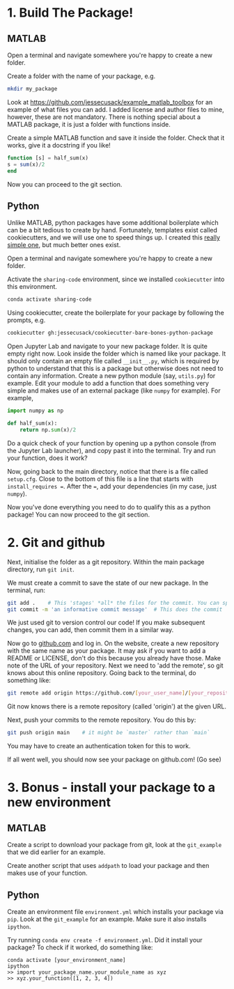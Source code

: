 # 1. Build The Package!
## MATLAB

Open a terminal and navigate somewhere you're happy to create a new folder. 

Create a folder with the name of your package, e.g.

```bash
mkdir my_package
```

Look at https://github.com/jessecusack/example_matlab_toolbox for an example of what files you can add. I added license and author files to mine, however, these are not mandatory. There is nothing special about a MATLAB package, it is just a folder with functions inside.

Create a simple MATLAB function and save it inside the folder. Check that it works, give it a docstring if you like!

```octave
function [s] = half_sum(x)
s = sum(x)/2
end
```

Now you can proceed to the git section.


## Python

Unlike MATLAB, python packages have some additional boilerplate which can be a bit tedious to create by hand. Fortunately, templates exist called cookiecutters, and we will use one to speed things up. I created this [really simple one](https://github.com/jessecusack/cookiecutter-bare-bones-python-package), but much better ones exist.

Open a terminal and navigate somewhere you're happy to create a new folder. 

Activate the `sharing-code` environment, since we installed `cookiecutter` into this environment.

```bash
conda activate sharing-code
```

Using cookiecutter, create the boilerplate for your package by following the prompts, e.g. 

```bash
cookiecutter gh:jessecusack/cookiecutter-bare-bones-python-package
```

Open Jupyter Lab and navigate to your new package folder. It is quite empty right now. Look inside the folder which is named like your package. It should only contain an empty file called `__init__.py`, which is required by python to understand that this is a package but otherwise does not need to contain any information. Create a new python module (say, `utils.py`) for example. Edit your module to add a function that does something very simple and makes use of an external package (like `numpy` for example). For example,

```python
import numpy as np

def half_sum(x):
    return np.sum(x)/2
```

Do a quick check of your function by opening up a python console (from the Jupyter Lab launcher), and copy past it into the terminal. Try and run your function, does it work?

Now, going back to the main directory, notice that there is a file called `setup.cfg`. Close to the bottom of this file is a line that starts with `install_requires =`. After the `=`, add your dependencies (in my case, just `numpy`). 

Now you've done everything you need to do to qualify this as a python package! You can now proceed to the git section. 

# 2. Git and github

Next, initialise the folder as a git repository. Within the main package directory, run `git init`. 

We must create a commit to save the state of our new package. In the terminal, run:

```bash
git add .    # This 'stages' *all* the files for the commit. You can specify files individually too.
git commit -m 'an informative commit message'  # This does the commit
```

We just used git to version control our code! If you make subsequent changes, you can add, then commit them in a similar way.

Now go to [github.com](github.com) and log in. On the website, create a new repository with the same name as your package. It may ask if you want to add a README or LICENSE, don't do this because you already have those. Make note of the URL of your repository. Next we need to 'add the remote', so git knows about this online repository. Going back to the terminal, do something like:

```bash
git remote add origin https://github.com/[your_user_name]/[your_repository_name]
```

Git now knows there is a remote repository (called 'origin') at the given URL.

Next, push your commits to the remote repository. You do this by:

```bash
git push origin main    # it might be `master` rather than `main`
```

You may have to create an authentication token for this to work. 

If all went well, you should now see your package on github.com! (Go see)

# 3. Bonus - install your package to a new environment

## MATLAB

Create a script to download your package from git, look at the `git_example` that we did earlier for an example.

Create another script that uses `addpath` to load your package and then makes use of your function. 

## Python

Create an environment file `environment.yml` which installs your package via `pip`. Look at the `git_example` for an example. Make sure it also installs `ipython`. 

Try running `conda env create -f environment.yml`. Did it install your package? To check if it worked, do something like:

```ipython
conda activate [your_environment_name]
ipython
>> import your_package_name.your_module_name as xyz
>> xyz.your_function([1, 2, 3, 4])
```